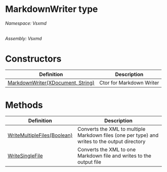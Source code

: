 <a name='T-Vsxmd-MarkdownWriter'></a>
# MarkdownWriter type

###### Namespace:  Vsxmd

###### Assembly:  Vsxmd

# Constructors

| Definition | Description |
|-|-|
| [MarkdownWriter(XDocument, String)](/Vsxmd.MarkdownWriter.md/#M-Vsxmd-MarkdownWriter-#ctor-System-Xml-Linq-XDocument,System-String-) | Ctor for Markdown Writer |

# Methods

| Definition | Description |
|-|-|
| [WriteMultipleFiles(Boolean)](/Vsxmd.MarkdownWriter.md/#M-Vsxmd-MarkdownWriter-WriteMultipleFiles-System-Boolean-) | Converts the XML to multiple Markdown files (one per type) and writes to the output directory |
| [WriteSingleFile](/Vsxmd.MarkdownWriter.md/#M-Vsxmd-MarkdownWriter-WriteSingleFile) | Converts the XML to one Markdown file and writes to the output file |
